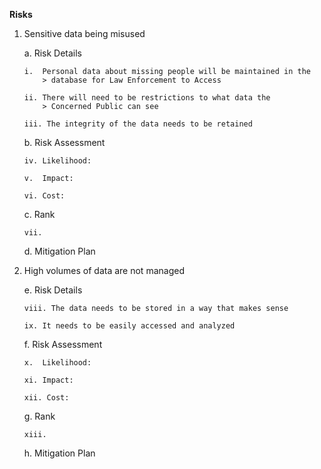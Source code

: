 **Risks**

1.  Sensitive data being misused

    a.  Risk Details

        i.  Personal data about missing people will be maintained in the
            > database for Law Enforcement to Access

        ii. There will need to be restrictions to what data the
            > Concerned Public can see

        iii. The integrity of the data needs to be retained

    b.  Risk Assessment

        iv. Likelihood:

        v.  Impact:

        vi. Cost:

    c.  Rank

        vii. 

    d.  Mitigation Plan

2.  High volumes of data are not managed

    e.  Risk Details

        viii. The data needs to be stored in a way that makes sense

        ix. It needs to be easily accessed and analyzed

    f.  Risk Assessment

        x.  Likelihood:

        xi. Impact:

        xii. Cost:

    g.  Rank

        xiii. 

    h.  Mitigation Plan
